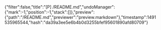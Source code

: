 {"filter":false,"title":"[P] /README.md","undoManager":{"mark":-1,"position":-1,"stack":[]},"preview":{"path":"/README.md","previewer":"preview.markdown"},"timestamp":1491535965544,"hash":"da39a3ee5e6b4b0d3255bfef95601890afd80709"}